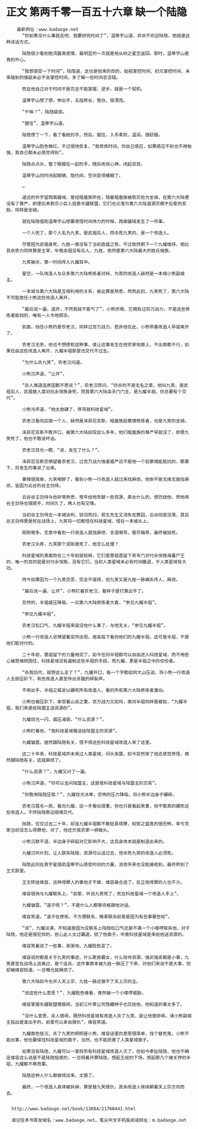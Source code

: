 # 正文 第两千零一百五十六章 缺一个陆隐
        最新网址：www.badaoge.net
          “你如果没什么事就走吧，我要研究时间了”，温蒂宇山道，并非不欢迎陆隐，她就是这种说话方式。
      
          陆隐很少看到她流露真感情，最明显的一次就是他从树之星空返回，那时，温蒂宇山是真的开心。
      
          “我想感受一下时间”，陆隐道，这也是他来的目的，始祖掌控时间，初元掌控时间，未来碰到的强敌未必不会掌控时间，多了解一些时间总没错。
      
          而且他自己对于时间不是完全不能掌握，逆步，就是一个契机。
      
          温蒂宇山想了想，伸出手，五指修长，雪白，很漂亮。
      
          “干嘛？”，陆隐疑惑。
      
          “握住”，温蒂宇山道。
      
          陆隐愣了一下，看了看她的手，然后，握住，入手柔软，温润，很舒服。
      
          温蒂宇山脸色微红，不过很快恢复，“我修炼时间，你自己感应，如果感应不到也不用勉强，我自己都未必感觉得到”。
      
          陆隐点点头，瞥了眼握在一起的手，随后收敛心神，闭起双目。
      
          温蒂宇山同时闭起眼睛，隐约间，空间变得模糊了。
      
          …
      
          遥远的外宇宙西面疆域，曾经暗凰族所在，随着暗凰族被箭宗抢为坐骑，在第六大陆便没有了尊严，即便后来箭宗小巨人投靠东疆联盟，它们也沦落为第六大陆道源宗赐予后辈的奖励，同样是坐骑。
      
          就在陆隐借助温蒂宇山想要感悟时间伟力的时候，西面疆域发生了一件事。
      
          一个人死了，那个人名为九笑，是武祖后人，而杀死九笑的，是一个改造人。
      
          尽管因为武祖身死，九姓一族没有了当初鼎盛之势，不过依然剩下一个九耀维持，相比其余势力同样算是主宰，毕竟血祖没有后人，九姓，依然是第六大陆最大的姓氏强族。
      
          九笑被杀，第一时间传入九耀耳中。
      
          星空，一队改造人与众多第六大陆修炼者对峙，为首的改造人赫然是一本城小熊副城主。
      
          一本城与第六大陆是互相利用的关系，彼此算是熟悉，然而此刻，九笑死了，第六大陆不可能放任小熊这些改造人离开。
      
          “最后说一遍，退开，不然我就不客气了”，小熊厉喝，它拥有过百万战力，不是这些修炼者能挡的，唯有一人令他顾忌。
      
          前面，挡住小熊的是农老汉，同样过百万战力，若非他在此，小熊带着改造人早就离开了。
      
          农老汉无奈，他也不想掺和这种事，谁让这事发生在他农家地面上，不出面都不行，如果任由这些改造人离开，九耀半祖那里也交代不过去。
      
          “为什么杀九笑”，农老汉问道。
      
          小熊沉声道，“让开”。
      
          “杀人难道连原因都不愿说？”，农老汉质问，“你杀的不是无名之辈，他叫九笑，是武祖后人，武祖替人类对抗永恒族身死，而我第六大陆血天门门主，是九耀半祖，你总要有个交代”。
      
          小熊冷声道，“他太放肆了，辱骂我科技星域”。
      
          农老汉看向后面一个人，赫然是泽菲尼亚斯，暗凰族启蒙境修炼者，也是九笑的坐骑。
      
          泽菲尼亚斯不敢开口，被第六大陆奴役这么多年，他们暗凰族的尊严早就没了，即便九笑死了，他也不敢说坏话。
      
          农老汉目光一瞪，“说，发生了什么？”。
      
          泽菲尼亚斯恐惧望着农老汉，过百万战力强者威严远不是他一个启蒙境能抵抗的，颤栗下，将发生的事说了出来。
      
          事情很简单，九笑喝醉了，看到小熊一行改造人就过来找麻烦，他倒不是无缘无故找麻烦，皆因为云谷的谷主剑侍。
      
          云谷谷主剑侍与他非常熟悉，常年给他贡献一些资源，美女什么的，想巴结他，而他用谷主剑侍也很顺手，时间久了，两人也有交情。
      
          当初谷主剑侍去一本城谈判，铩羽而归，观生先生又消失在葬园，云谷彻底没落，其后谷主剑侍更是死在战场上，九笑将一切都怪在科技星域，怪在一本城头上。
      
          刚刚喝多，无意中看到一行改造人就找麻烦，言语喝骂，极尽侮辱，最终被拍死。
      
          农老汉头疼，九笑那个混账是死了，他怎么处理？
      
          科技星域的真面目在二十年前就知晓，它们是慧祖遗留下来专门对付永恒族海量尸王的，唯一的目的就是对付永恒族，没有它们，当初人类星域未必有时间撤退，于人类星域有大功。
      
          而今如果因为一个九笑交恶，完全不值得，但九笑又是九姓一脉嫡系传人，麻烦。
      
          “最后说一遍，让开”，小熊盯着农老汉，看样子是打算出手了。
      
          忽然的，半祖威压降临，一众第六大陆修炼者大喜，“参见九耀半祖”。
      
          “参见九耀半祖”。
      
          农老汉松口气，九耀半祖来就没他什么事了，与他无关，“参见九耀半祖”。
      
          小熊一行改造人忌惮望着突然出现，居高临下看向他们的九耀半祖，这可是半祖，不是他们能对付的。
      
          二十年前，慧祖留下的力量用完了，如今任何半祖都可以自由进入科技星域，而不用担心被思维网困住，科技星域没有遏制这些半祖的手段，而九耀，更是半祖之中的佼佼者。
      
          “杀我后代，就想这么走了？”，九耀开口，每一个字都如同大山压迫，将小熊一行改造人全部压趴下，有些改造人甚至传出牙酸的碎裂声。
      
          不用出手，半祖之威足以碾死所有改造人，看的所有第六大陆修炼者激动。
      
          小熊也被压趴下，承受着山岳之重，百万战力又如何，面对半祖同样是蝼蚁，“九耀半祖，我们来是给陆盟主送资源的”。
      
          九耀目光一闪，威压减弱，“什么资源？”。
      
          小熊盯着他，“我科技星域赠送给陆盟主的资源”。
      
          九耀皱眉，居然跟陆隐有关，怪不得这些科技星域改造人来了这里。
      
          这二十年来，科技星域并未来过人类星域，闷头发展，如今突然来了他还感觉奇怪，竟然跟陆隐有关，这就麻烦了。
      
          “什么资源？”，九耀又问了一遍。
      
          小熊沉声道，“你可以去问陆盟主，这是我科技星域与陆盟主的交易”。
      
          “你敢用陆隐压我？”，九耀目光冰寒，恐怖的压力降临，将小熊半边身子碾碎。
      
          农老汉眉毛一挑，看向九耀，这一手看似很重，但也只是看起来重，他不敢真的碾死这些改造人，不然陆隐那边很难交代。
      
          陆隐，仅仅过去二十年，却连九耀半祖都不敢轻易得罪，权势之盛真的很恐怖，幸亏农家当初没怎么得罪他，对了，他还欠我农家一柄锄头。
      
          小熊沉默不语，半边身子碎裂对它影响不大，这具身体本就是制造出来的。
      
          九耀沉吟片刻，让人联系陆隐，资源可以送过去，但杀死九笑的改造人必须死。
      
          陆隐此刻在真宇星借助温蒂宇山感受时间的力量，消息传来也没能接收到，最终转到了王文那里。
      
          王文转给维容，这种得罪人的事他才不做，维容最合适了，反正他得罪的人也不少。
      
          维容很快与九耀联系上，“前辈，听说九笑死了，死在科技星域一个改造人手上”。
      
          九耀皱眉，“道子呢？”，不是什么人都够资格跟他对话。
      
          维容笑道，“道子在修炼，不方便联系，晚辈联系前辈是因为有些事要告知”。
      
          “说”，九耀淡漠，不知道是因为没联系上陆隐松口气还是不满一个小喽啰联系他，对于陆隐，他还是很犯怵的，担心此人太过霸道，损了他面子，毕竟科技星域是来给他送资源的。
      
          维容笑着说了一些事，渐渐地，九耀脸色变了。
      
          维容说的都是关于九笑的事迹，什么欺男霸女，什么抢夺资源，强买强卖都是小事，九笑甚至在战场上逃离过，是个逃兵，这件事原本被九姓一脉压了下来，对他们来说不是大事，但却被维容知道，一旦曝光就麻烦了。
      
          第六大陆如今也并入天上宗，九姓一脉还做不了天上宗的主。
      
          “说这些什么意思？”，九耀脸色难看，竟然被一个小喽啰威胁。
      
          维容掌握东疆联盟情报网，当初三叶草公司隐藏种子也交给他，他知道的事太多了。
      
          “没什么意思，杀人偿命，既然科技星域有改造人杀了九笑，就让他偿命嘛，请小熊副城主指出是谁出手的，前辈可以亲自报仇”，维容笑道。
      
          九耀面色低沉，杀了九笑的明明是小熊，维容话里的意思很简单，找个替死鬼，小熊不能出事，他也要保住科技星域的面子，当然，也不能损害了人类星域面子。
      
          如果没有陆隐，九耀可以一掌将所有科技星域改造人灭了，但如今牵扯陆隐，他也不确定维容这么说是不是陆隐指使的，一旦明着开罪陆隐，想起王祀的下场，想起那几个被关押的半祖，九耀都不寒而栗。
      
          陆隐这种人什么都做得出来，太狠了。
      
          最终，一个改造人身体被拆掉，算是替九笑报仇，其余改造人继续朝着天上宗方向而去。
      
      
      http://www.badaoge.net/book/13084/21760441.html
      
      请记住本书首发域名：www.badaoge.net。笔尖中文手机版阅读网址：m.badaoge.net